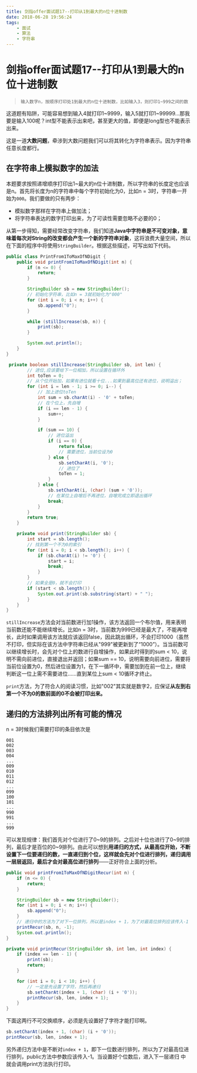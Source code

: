 ```yaml
---
title: 剑指offer面试题17--打印从1到最大的n位十进制数
date: 2018-06-28 19:56:24
tags: 
    - 面试
    - 算法
    - 字符串
---
```

# 剑指offer面试题17--打印从1到最大的n位十进制数

> ```
> 输入数字n，按顺序打印处1到最大的n位十进制数，比如输入3，则打印1~999之间的数
> ```

这道题有陷阱，可能容易想到输入4就打印1~9999，输入5就打印1~99999...那我要是输入100呢？int型不能表示出来吧，甚至更大的值，即便是long型也不能表示出来。

这是一道**大数问题**，牵涉到大数问题我们可以将其转化为字符串表示。因为字符串任意长度都行。

## 在字符串上模拟数字的加法

本题要求按照递增顺序打印出1~最大的n位十进制数，所以字符串的长度定也应该是n。首先将长度为n的字符串中每个字符初始化为0，比如n = 3时，字符串一开始为`000`。我们要做的只有两步：

- 模拟数字那样在字符串上做加法；
- 将字符串表达的数字打印出来，为了可读性需要忽略不必要的0；

从第一步得知，需要经常改变字符串，我们知道**Java中字符串是不可变对象，意味着每次对String的改变都会产生一个新的字符串对象**，这将浪费大量空间，所以在下面的程序中将使用`StringBuilder`。根据这些描述，可写出如下代码。

```java
public class PrintFrom1ToMaxOfNDigit {
    public void printFrom1ToMaxOfNDigit(int n) {
        if (n <= 0) {
            return;
        }

        StringBuilder sb = new StringBuilder();
      	// 初始化字符串，比如n = 3就初始化为"000"
        for (int i = 0; i < n; i++) {
            sb.append("0");
        }

        while (stillIncrease(sb, n)) {
            print(sb);
        }

        System.out.println();
    }
}

 private boolean stillIncrease(StringBuilder sb, int len) {
        // 进位,应该要给下一位相加，所以设置在循环外
        int toTen = 0;
        // 从个位开始加，如果有进位就看十位...如果到最高位还有进位，说明溢出；
        for (int i = len - 1; i >= 0; i--) {
            // 加上进位toTen
            int sum = sb.charAt(i) - '0' + toTen;
            // 在个位上，先自增
            if (i == len - 1) {
                sum++;
            }

            if (sum == 10) {
                // 进位溢出
                if (i == 0) {
                    return false;
                    // 需要进位，当前位设为0
                } else {
                    sb.setCharAt(i, '0');
                    // 进位了
                    toTen = 1;
                }
            } else {
                sb.setCharAt(i, (char) (sum + '0'));
                // 在某位上自增后不再进位，自增完成立即退出循环
                break;
            }
        }
        return true;
    }

    private void print(StringBuilder sb) {
        int start = sb.length();
        // 找到第一个不为0的索引
        for (int i = 0; i < sb.length(); i++) {
            if (sb.charAt(i) != '0') {
                start = i;
                break;
            }
        }
        // 如果全是0，就不会打印
        if (start < sb.length()) {
            System.out.print(sb.substring(start) + " ");
        }
    }
}
```

`stillIncrease`方法会对当前数进行加1操作，该方法返回一个布尔值，用来表明当前数还能不能继续增长。比如n = 3时，当前数为999已经是最大了，不能再增长，此时如果调用该方法就应该返回false，因此跳出循环，不会打印1000（虽然不打印，但实际在该方法中字符串已经从"999"被更新到了“1000”）。当当前数可以继续增长时，会先对个位上的数进行自增操作，如果此时得到的sum < 10，说明不需向前进位，直接退出并返回；如果sum == 10，说明需要向前进位，需要将当前位设置为0，然后进位设置为1，在下一循环中，需要加到在前一位上，继续判断这一位上需不需要进位......直到某位上sum  < 10循环才终止。

`print`方法，为了符合人的阅读习惯，比如"002"其实就是数字2，应保证**从左到右第一个不为0的数前面的0不会被打印出来。**

## 递归的方法排列出所有可能的情况

n = 3时候我们需要打印的条目依次是

```
001
002
003
004
...
009
010
011
012
...
099
100
101
...
990
991
...
999
```

可以发现规律：我们首先对个位进行了0~9的排列。之后对十位也进行了0~9的排列，最后才是百位的0~9排列。由此可以想到**用递归的方式，从最高位开始，不断设置下一位要递归的数，一直递归到个位，这样就会先对个位进行排列，递归调用一层层返回，最后才会对最高位进行排列**——正好符合上面的分析。

```java
public void printFrom1ToMaxOfNDigitRecur(int n) {
  	if (n <= 0) {
    	return;
  	}

  	StringBuilder sb = new StringBuilder();
  	for (int i = 0; i < n; i++) {
    	sb.append("0");
  	}
	// 递归中的方法为了对下一位排列，所以是index + 1，为了对最高位排列应该传入-1
  	printRecur(sb, n, -1);
  	System.out.println();
}

private void printRecur(StringBuilder sb, int len, int index) {
  	if (index == len - 1) {
    	print(sb);
    	return;
  	}

  	for (int i = 0; i < 10; i++) {
    	// 一定是先设置了字符，然后再递归
    	sb.setCharAt(index + 1, (char) (i + '0'));
    	printRecur(sb, len, index + 1);
  	}
}
```

下面这两行不可交换顺序，必须是先设置好了字符才能打印啊。

```java
sb.setCharAt(index + 1, (char) (i + '0'));
printRecur(sb, len, index + 1);
```

另外递归方法中是不断对`index + 1`，即下一位数进行排列，所以为了对最高位进行排列，public方法中参数应该传入-1。当设置好个位数后，进入下一层递归 中就会调用print方法执行打印。


